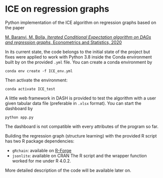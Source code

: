 # ICE on regression graphs

Python implementation of the ICE algorithm on regression graphs based on the paper 

[M. Baranyi, M. Bolla, *Iterated Conditional Expectation algorithm on DAGs and regression graphs*, Econometrics and Statistics, 2020](https://doi.org/10.1016/j.ecosta.2020.05.003 )

In its current state, the code belongs to the initial state of the project but fixes were applied to work with Python 3.8 inside the Conda environment built by on the provided `.yml` file. You can create a conda environment by

`conda env create -f ICE_env.yml`

Then activate the environment:

`conda activate ICE_test`

A little web framework in DASH is provided to test the algorithm with a user given tabular data file (preferable in `.xlsx` format). You can start the dashboard by

`python app.py`

The dashboard is not compatible with every attributes of the program so far.

Building the regression graph (structure learning) with the provided R script has two R package dependencies:
- `gRchain`: available on [R-Forge](https://r-forge.r-project.org/R/?group_id=2099)
- `jsonlite`: available on CRAN
The R script and the wrapper function worked for me under R 4.0.2.

More detailed description of the code will be available later on. 
